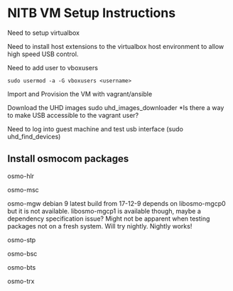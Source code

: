 NITB VM Setup Instructions
==========================

Need to setup virtualbox

Need to install host extensions to the virtualbox host environment to
allow high speed USB control.

Need to add user to vboxusers

`sudo usermod -a -G vboxusers <username>`

Import and Provision the VM with vagrant/ansible

Download the UHD images sudo uhd_images_downloader
*Is there a way to make USB accessible to the vagrant user?

Need to log into guest machine and test usb interface (sudo uhd_find_devices)

Install osmocom packages
------------------------

osmo-hlr

osmo-msc

osmo-mgw debian 9 latest build from 17-12-9 depends on libosmo-mgcp0
but it is not available. libosmo-mgcp1 is available though, maybe a
dependency specification issue? Might not be apparent when testing
packages not on a fresh system. Will try nightly. Nightly works!

osmo-stp

osmo-bsc

osmo-bts

osmo-trx

